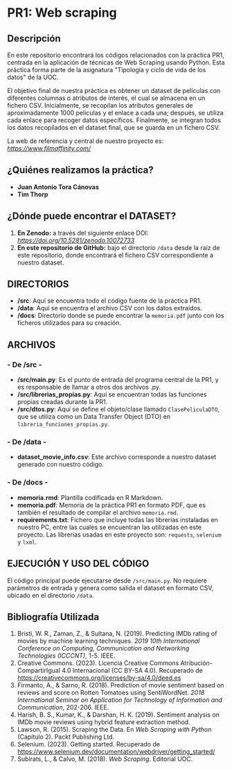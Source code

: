 # PR1: Web scraping

## Descripción

En este repositorio encontrará los códigos relacionados con la práctica PR1, centrada en la aplicación de técnicas de Web Scraping usando Python. Esta práctica forma parte de la asignatura "Tipología y ciclo de vida de los datos" de la UOC.

El objetivo final de nuestra práctica es obtener un dataset de películas con diferentes columnas o atributos de interés, el cual se almacena en un fichero CSV. Inicialmente, se recopilan los atributos generales de aproximadamente 1000 películas y el enlace a cada una; después, se utiliza cada enlace para recoger datos específicos. Finalmente, se integran todos los datos recopilados en el dataset final, que se guarda en un fichero CSV.

La web de referencia y central de nuestro proyecto es: _https://www.filmaffinity.com/_

## ¿Quiénes realizamos la práctica?

- **Juan Antonio Tora Cánovas**
- **Tim Thorp**

## ¿Dónde puede encontrar el DATASET?

1. **En Zenodo:** a través del siguiente enlace DOI: _https://doi.org/10.5281/zenodo.10072733_
2. **En este repositorio de GitHub:** bajo el directorio `/data` desde la raíz de este repositorio, donde encontrará el fichero CSV correspondiente a nuestro dataset.

## DIRECTORIOS

- **/src**: Aquí se encuentra todo el código fuente de la práctica PR1.
- **/data**: Aquí se encuentra el archivo CSV con los datos extraídos.
- **/docs**: Directorio donde se puede encontrar la `memoria.pdf` junto con los ficheros utilizados para su creación.

## ARCHIVOS

### - De /src -

- **/src/main.py**: Es el punto de entrada del programa central de la PR1, y es responsable de llamar a otros dos archivos .py.
- **/src/librerias_propias.py**: Aquí se encuentran todas las funciones propias creadas durante la PR1.
- **/src/dtos.py**: Aquí se define el objeto/clase llamado `ClasePeliculaDTO`, que se utiliza como un Data Transfer Object (DTO) en `libreria_funciones_propias.py`.

### - De /data -

- **dataset_movie_info.csv**: Este archivo corresponde a nuestro dataset generado con nuestro código.

### - De /docs -

- **memoria.rmd**: Plantilla codificada en R Markdown.
- **memoria.pdf**: Memoria de la práctica PR1 en formato PDF, que es también el resultado de compilar el archivo `memoria.rmd`.
- **requirements.txt**: Fichero que incluye todas las librerías instaladas en nuestro PC, entre las cuales se encuentran las utilizadas en este proyecto. Las librerías usadas en este proyecto son: `requests`, `selenium` y `lxml`.

## EJECUCIÓN Y USO DEL CÓDIGO


El código principal puede ejecutarse desde `/src/main.py`. No requiere parámetros de entrada y genera como salida el dataset en formato CSV, ubicado en el directorio `/data`.

## Bibliografía Utilizada

1. Bristi, W. R., Zaman, Z., & Sultana, N. (2019). Predicting IMDb rating of movies by machine learning techniques. *2019 10th International Conference on Computing, Communication and Networking Technologies (ICCCNT)*, 1-5. IEEE.
2. Creative Commons. (2023). Licencia Creative Commons Atribución-CompartirIgual 4.0 Internacional (CC BY-SA 4.0). Recuperado de https://creativecommons.org/licenses/by-sa/4.0/deed.es
3. Firmanto, A., & Sarno, R. (2018). Prediction of movie sentiment based on reviews and score on Rotten Tomatoes using SentiWordNet. *2018 International Seminar on Application for Technology of Information and Communication*, 202-206. IEEE.
4. Harish, B. S., Kumar, K., & Darshan, H. K. (2019). Sentiment analysis on IMDb movie reviews using hybrid feature extraction method.
5. Lawson, R. (2015). Scraping the Data. En *Web Scraping with Python* (Capítulo 2). Packt Publishing Ltd.
6. Selenium. (2023). Getting started. Recuperado de https://www.selenium.dev/documentation/webdriver/getting_started/
7. Subirats, L., & Calvo, M. (2018). *Web Scraping*. Editorial UOC.